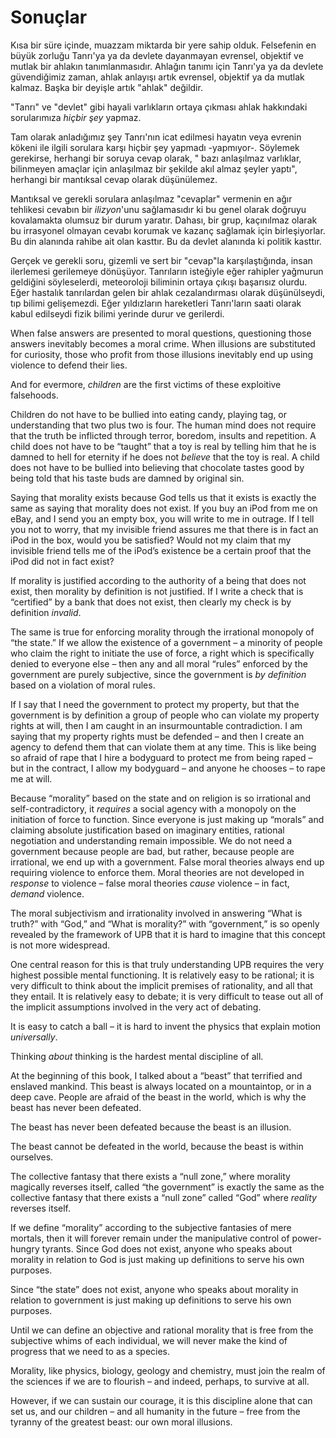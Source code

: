 # Sonuçlar

Kısa bir süre içinde, muazzam miktarda bir yere sahip olduk. Felsefenin en büyük zorluğu Tanrı'ya ya da devlete dayanmayan evrensel, objektif ve mutlak bir ahlakın tanımlanmasıdır. Ahlağın tanımı için Tanrı'ya ya da devlete güvendiğimiz zaman, ahlak anlayışı artık evrensel, objektif ya da mutlak kalmaz. Başka bir deyişle artık "ahlak" değildir.

"Tanrı" ve "devlet" gibi hayali varlıkların ortaya çıkması ahlak hakkındaki sorularımıza *hiçbir şey* yapmaz.

Tam olarak anladığımız şey Tanrı'nın icat edilmesi hayatın veya evrenin kökeni ile ilgili sorulara karşı hiçbir şey yapmadı -yapmıyor-. Söylemek gerekirse, herhangi bir soruya cevap olarak, " bazı anlaşılmaz varlıklar, bilinmeyen amaçlar için anlaşılmaz bir şekilde akıl almaz şeyler yaptı", herhangi bir mantıksal cevap olarak düşünülemez.

Mantıksal ve gerekli sorulara anlaşılmaz "cevaplar" vermenin en ağır tehlikesi cevabın bir *ilizyon*'unu sağlamasıdır ki bu genel olarak doğruyu kovalamakta olumsuz bir durum yaratır. Dahası, bir grup, kaçınılmaz olarak bu irrasyonel olmayan cevabı korumak ve kazanç sağlamak için birleşiyorlar. Bu din alanında rahibe ait olan kasttır. Bu da devlet alanında ki politik kasttır.

Gerçek ve gerekli soru, gizemli ve sert bir "cevap"la karşılaştığında, insan ilerlemesi gerilemeye dönüşüyor. Tanrıların isteğiyle eğer rahipler yağmurun geldiğini söyleselerdi, meteoroloji biliminin ortaya çıkışı başarısız olurdu. Eğer hastalık tanrılardan gelen bir ahlak cezalandırması olarak düşünülseydi, tıp bilimi gelişemezdi. Eğer yıldızların hareketleri Tanrı'ların saati olarak kabul edilseydi fizik bilimi yerinde durur ve gerilerdi.

When false answers are presented to moral questions, questioning those answers inevitably becomes a moral crime. When illusions are substituted for curiosity, those who profit from those illusions inevitably end up using violence to defend their lies.

And for evermore, *children* are the first victims of these exploitive falsehoods.

Children do not have to be bullied into eating candy, playing tag, or understanding that two plus two is four. The human mind does not require that the truth be inflicted through terror, boredom, insults and repetition. A child does not have to be “taught” that a toy is real by telling him that he is damned to hell for eternity if he does not *believe* that the toy is real. A child does not have to be bullied into believing that chocolate tastes good by being told that his taste buds are damned by original sin.

Saying that morality exists because God tells us that it exists is exactly the same as saying that morality does not exist. If you buy an iPod from me on eBay, and I send you an empty box, you will write to me in outrage. If I tell you not to worry, that my invisible friend assures me that there is in fact an iPod in the box, would you be satisfied? Would not my claim that my invisible friend tells me of the iPod’s existence be a certain proof that the iPod did not in fact exist?

If morality is justified according to the authority of a being that does not exist, then morality by definition is not justified. If I write a check that is “certified” by a bank that does not exist, then clearly my check is by definition *invalid*.

The same is true for enforcing morality through the irrational monopoly of “the state.” If we allow the existence of a government – a minority of people who claim the right to initiate the use of force, a right which is specifically denied to everyone else – then any and all moral “rules” enforced by the government are purely subjective, since the government is *by definition* based on a violation of moral rules.

If I say that I need the government to protect my property, but that the government is by definition a group of people who can violate my property rights at will, then I am caught in an insurmountable contradiction. I am saying that my property rights must be defended – and then I create an agency to defend them that can violate them at any time. This is like being so afraid of rape that I hire a bodyguard to protect me from being raped – but in the contract, I allow my bodyguard – and anyone he chooses – to rape me at will.

Because “morality” based on the state and on religion is so irrational and self-contradictory, it *requires* a social agency with a monopoly on the initiation of force to function. Since everyone is just making up “morals” and claiming absolute justification based on imaginary entities, rational negotiation and understanding remain impossible. We do not need a government because people are bad, but rather, because people are irrational, we end up with a government. False moral theories always end up requiring violence to enforce them. Moral theories are not developed in *response* to violence – false moral theories *cause* violence – in fact, *demand* violence.

The moral subjectivism and irrationality involved in answering “What is truth?” with “God,” and “What is morality?” with “government,” is so openly revealed by the framework of UPB that it is hard to imagine that this concept is not more widespread.

One central reason for this is that truly understanding UPB requires the very highest possible mental functioning. It is relatively easy to be rational; it is very difficult to think about the implicit premises of rationality, and all that they entail. It is relatively easy to debate; it is very difficult to tease out all of the implicit assumptions involved in the very act of debating.

It is easy to catch a ball – it is hard to invent the physics that explain motion *universally*.

Thinking *about* thinking is the hardest mental discipline of all.

At the beginning of this book, I talked about a “beast” that terrified and enslaved mankind. This beast is always located on a mountaintop, or in a deep cave. People are afraid of the beast in the world, which is why the beast has never been defeated.

The beast has never been defeated because the beast is an illusion.

The beast cannot be defeated in the world, because the beast is within ourselves.

The collective fantasy that there exists a “null zone,” where morality magically reverses itself, called “the government” is exactly the same as the collective fantasy that there exists a “null zone” called “God” where *reality* reverses itself.

If we define “morality” according to the subjective fantasies of mere mortals, then it will forever remain under the manipulative control of power-hungry tyrants. Since God does not exist, anyone who speaks about morality in relation to God is just making up definitions to serve his own purposes.

Since “the state” does not exist, anyone who speaks about morality in relation to government is just making up definitions to serve his own purposes.

Until we can define an objective and rational morality that is free from the subjective whims of each individual, we will never make the kind of progress that we need to as a species.

Morality, like physics, biology, geology and chemistry, must join the realm of the sciences if we are to flourish – and indeed, perhaps, to survive at all.

However, if we can sustain our courage, it is this discipline alone that can set us, and our children – and all humanity in the future – free from the tyranny of the greatest beast: our own moral illusions.